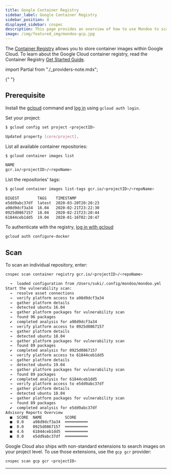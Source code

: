 ```yaml
---
title: Google Container Registry
sidebar_label: Google Container Registry
sidebar_position: 4
displayed_sidebar: cnspec
description: This page provides an overview of how to use Mondoo to scan Google Container Registry for vulnerabilities in your containers.
image: /img/featured_img/mondoo-gcp.jpg
---
```


The [Container Registry](https://cloud.google.com/container-registry/docs) allows you to store container images within Google Cloud. To learn about the Google Cloud container registry, read the Container Registry [Get Started Guide](https://cloud.google.com/container-registry/docs).

<!-- prettier-ignore -->
import Partial from "./_providers-note.mdx";

<Partial />{" "}

## Prerequisite

Install the [gcloud](https://cloud.google.com/sdk/install) command and [log in](https://cloud.google.com/sdk/gcloud/reference/auth/login) using `gcloud auth login`.

Set your project:

```bash
$ gcloud config set project <projectID>

Updated property [core/project].
```

List all available container repositories:

```bash
$ gcloud container images list

NAME
gcr.io/<projectID>/<repoName>
```

List the repositories' tags:

```bash
$ gcloud container images list-tags gcr.io/<projectID>/<repoName>

DIGEST        TAGS    TIMESTAMP
e5dd9abc37df  latest  2020-03-20T20:20:23
a98d9dcf3a34  16.04   2020-02-21T23:22:30
0925d0867157  18.04   2020-02-21T23:20:44
61844ceb1dd5  19.04   2020-01-16T02:20:47
```

To authenticate with the registry, [log in with gcloud](https://cloud.google.com/container-registry/docs/advanced-authentication#standalone-helper)

```bash
gcloud auth configure-docker
```

## Scan

To scan an individual repository, enter:

```bash
cnspec scan container registry gcr.io/<projectID>/<repoName>

  →  loaded configuration from /Users/suki/.config/mondoo/mondoo.yml
Start the vulnerability scan:
  →  resolve asset connections
  →  verify platform access to a98d9dcf3a34
  →  gather platform details
  →  detected ubuntu 16.04
  →  gather platform packages for vulnerability scan
  →  found 96 packages
  ✔  completed analysis for a98d9dcf3a34
  →  verify platform access to 0925d0867157
  →  gather platform details
  →  detected ubuntu 18.04
  →  gather platform packages for vulnerability scan
  →  found 89 packages
  ✔  completed analysis for 0925d0867157
  →  verify platform access to 61844ceb1dd5
  →  gather platform details
  →  detected ubuntu 19.04
  →  gather platform packages for vulnerability scan
  →  found 89 packages
  ✔  completed analysis for 61844ceb1dd5
  →  verify platform access to e5dd9abc37df
  →  gather platform details
  →  detected ubuntu 18.04
  →  gather platform packages for vulnerability scan
  →  found 89 packages
  ✔  completed analysis for e5dd9abc37df
Advisory Reports Overview
  ■  SCORE  NAME          SCORE
  ■  0.0    a98d9dcf3a34  ══════════
  ■  0.0    0925d0867157  ══════════
  ■  4.6    61844ceb1dd5  ══════════
  ■  0.0    e5dd9abc37df  ══════════
```

Google Cloud also ships with non-standard extensions to search images on your project level. To use those extensions, use the `gcp gcr` provider:

```bash
cnspec scan gcp gcr <projectID>
```

---
